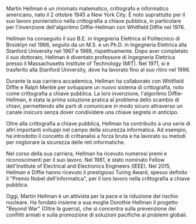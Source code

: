 Martin Hellman è un rinomato matematico, crittografo e informatico americano, nato il 2 ottobre 1945 a New York City. È noto soprattutto per il suo lavoro pionieristico nella crittografia a chiave pubblica, in particolare per l'invenzione dell'algoritmo Diffie-Hellman con Whitfield Diffie nel 1976.

Hellman ha conseguito il suo B.E. in Ingegneria Elettrica al Politecnico di Brooklyn nel 1966, seguito da un M.S. e un Ph.D. in Ingegneria Elettrica alla Stanford University nel 1967 e 1969, rispettivamente. Dopo aver completato il suo dottorato, Hellman è diventato professore di Ingegneria Elettrica presso il Massachusetts Institute of Technology (MIT). Nel 1971, si è trasferito alla Stanford University, dove ha lavorato fino al suo ritiro nel 1996.

Durante la sua carriera accademica, Hellman ha collaborato con Whitfield Diffie e Ralph Merkle per sviluppare un nuovo sistema di crittografia, noto come crittografia a chiave pubblica. La loro invenzione, l'algoritmo Diffie-Hellman, è stata la prima soluzione pratica al problema dello scambio di chiavi, permettendo alle parti di comunicare in modo sicuro attraverso un canale insicuro senza dover condividere una chiave segreta in anticipo.

Oltre alla crittografia a chiave pubblica, Hellman ha contribuito a una serie di altri importanti sviluppi nel campo della sicurezza informatica. Ad esempio, ha introdotto il concetto di crittanalisi a forza bruta e ha lavorato su metodi per migliorare la sicurezza delle reti informatiche.

Nel corso della sua carriera, Hellman ha ricevuto numerosi premi e riconoscimenti per il suo lavoro. Nel 1981, è stato nominato Fellow dell'Institute of Electrical and Electronics Engineers (IEEE). Nel 2015, Hellman e Diffie hanno ricevuto il prestigioso Turing Award, spesso definito il "Premio Nobel dell'informatica", per il loro lavoro nella crittografia a chiave pubblica.

Oggi, Martin Hellman è un attivista per la pace e la riduzione del rischio nucleare. Ha fondato insieme a sua moglie Dorothie Hellman il progetto "Beyond War" (Oltre la guerra), che si concentra sulla prevenzione dei conflitti armati e sulla promozione di soluzioni pacifiche ai problemi globali.
